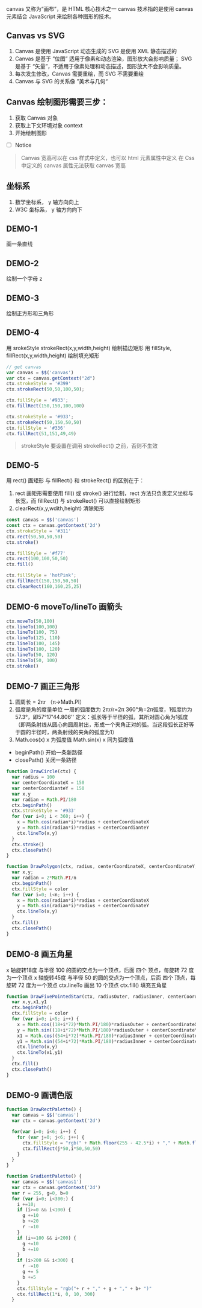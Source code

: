 
canvas 又称为“画布”，是 HTML 核心技术之一
canvas 技术指的是使用 canvas 元素结合 JavaScript 来绘制各种图形的技术。

## Canvas vs SVG
1. Canvas 是使用 JavaScript 动态生成的
   SVG 是使用 XML 静态描述的
2. Canvas 是基于 ”位图” 适用于像素和动态渲染，图形放大会影响质量；
   SVG 是基于 “矢量”，不适用于像素处理和动态描述，图形放大不会影响质量。
3. 每次发生修改，Canvas 需要重绘，而 SVG 不需要重绘
4. Canvas 与 SVG 的关系像 ”美术与几何“

## Canvas 绘制图形需要三步：
1. 获取 Canvas 对象
2. 获取上下文环境对象 context
3. 开始绘制图形

-[ ] Notice
> Canvas 宽高可以在 css 样式中定义，也可以 html 元素属性中定义 <span color="red">在 Css 中定义的 canvas 属性无法获取 canvas 宽高</span>

## 坐标系
1. 数学坐标系， y 轴方向向上
2. W3C 坐标系， y 轴方向向下

## DEMO-1
画一条直线
## DEMO-2
绘制一个字母 z
## DEMO-3
绘制正方形和三角形
## DEMO-4
用 srokeStyle strokeRect(x,y,width,height) 绘制描边矩形
用 fillStyle, fillRect(x,y,width,height) 绘制填充矩形

```JavaScript
// get canvas
var canvas = $$('canvas')
var ctx = canvas.getContext("2d")
ctx.strokeStyle = '#399'
ctx.strokeRect(50,50,100,50);

ctx.fillStyle = '#933';
ctx.fillRect(150,150,100,100)

ctx.strokeStyle = '#933';
ctx.strokeRect(50,150,50,50)
ctx.fillStyle = '#336'
ctx.fillRect(51,151,49,49)
```
> strokeStyle 要设置在调用 strokeRect() 之前，否则不生效

## DEMO-5
用 rect() 画矩形
与 fillRect() 和 strokeRect() 的区别在于：
1. rect 画矩形需要使用 fill() 或 stroke() 进行绘制，rect 方法只负责定义坐标与长宽，而 fillRect() 与 strokeRect() 可以直接绘制矩形
2. clearRect(x,y,wdith,height) 清除矩形
```javascript
const canvas = $$('canvas')
const ctx = canvas.getContext('2d')
ctx.strokeStyle = '#311'
ctx.rect(50,50,50,50)
ctx.stroke()

ctx.fillStyle = '#f77'
ctx.rect(100,100,50,50)
ctx.fill()

ctx.fillStyle = 'hotPink';
ctx.fillRect(150,150,50,50)
ctx.clearRect(160,160,25,25)
```

## DEMO-6 moveTo/lineTo 画箭头
```JavaScript
ctx.moveTo(50,100)
ctx.lineTo(100,100)
ctx.lineTo(100, 75)
ctx.lineTo(125, 110)
ctx.lineTo(100, 145)
ctx.lineTo(100, 120)
ctx.lineTo(50, 120)
ctx.lineTo(50, 100)
ctx.stroke()
```

## DEMO-7 画正三角形
>
1.  圆周长 = 2πr （π->Math.PI）
2.  <span color="red">弧度是角的度量单位</span>
    一周的弧度数为 2πr/r=2π 360°角=2π弧度，1弧度约为57.3°，即57°17'44.806''
    定义：弧长等于半径的弧，其所对圆心角为1弧度（即两条射线从圆心向圆周射出，形成一个夹角正对的弧。当这段弧长正好等于圆的半径时，两条射线的夹角的弧度为1）
3.  Math.cos(x) <span color="red">x 为弧度值</span> Math.sin(x) x 同为弧度值

* beginPath() 开始一条新路径
* closePath() 关闭一条路径
```javascript
function DrawCircle(ctx) {
  var radius = 100
  var centerCoordinateX = 150
  var centerCoordianteY = 150
  var x,y
  var radian = Math.PI/180
  ctx.beginPath()
  ctx.strokeStyle = '#933'
  for (var i=0; i < 360; i++) {
    x = Math.cos(radian*i)*radius + centerCoordinateX
    y = Math.sin(radian*i)*radius + centerCoordianteY
    ctx.lineTo(x,y)
  }
  ctx.stroke()
  ctx.closePath()
}

function DrawPolygon(ctx, radius, centerCoordinateX, centerCoordinateY, color, n) {
  var x,y;
  var radian = 2*Math.PI/n
  ctx.beginPath()
  ctx.fillStyle = color
  for (var i=0; i<n; i++) {
    x = Math.cos(radian*i)*radius + centerCoordinateX
    y = Math.sin(radian*i)*radius + centerCoordinateY
    ctx.lineTo(x,y)
  }
  ctx.fill()
  ctx.closePath()
}
```

## DEMO-8 画五角星
x 轴旋转18度 与半径 100 的圆的交点为一个顶点，后面 四个 顶点，每旋转 72 度为一个顶点
x 轴旋转45度 与半径 50 的圆的交点为一个顶点，后面 四个 顶点，每旋转 72 度为一个顶点
ctx.lineTo 画出 10 个顶点
ctx.fill() 填充五角星
```javascript
function DrawFivePointedStar(ctx, radiusOuter, radiusInner, centerCoordinateX, centerCoordinateY, color) {
  var x,y,x1,y1
  ctx.beginPath()
  ctx.fillStyle = color
  for (var i=0; i<5; i++) {
    x = Math.cos((18+i*72)*Math.PI/180)*radiusOuter + centerCoordinateX
    y = Math.sin((18+i*72)*Math.PI/180)*radiusOuter + centerCoordinateY
    x1 = Math.cos((54+i*72)*Math.PI/180)*radiusInner + centerCoordinateX
    y1 = Math.sin((54+i*72)*Math.PI/180)*radiusInner + centerCoordinateY
    ctx.lineTo(x,y)
    ctx.lineTo(x1,y1)
  }
  ctx.fill()
  ctx.closePath()
}
```

## DEMO-9 画调色版
```javascript
function DrawRectPalette() {
  var canvas = $$('canvas')
  var ctx = canvas.getContext('2d')

  for(var i=0; i<6; i++) {
    for (var j=0; j<6; j++) {
      ctx.fillStyle = "rgb(" + Math.floor(255 - 42.5*i) + "," + Math.floor(255 - 42.5 * j) + ",0)"
      ctx.fillRect(j*50,i*50,50,50)
    }
  }
}

function GradientPalette() {
  var canvas = $$('canvas1')
  var ctx = canvas.getContext('2d')
  var r = 255, g=0, b=0
  for (var i=0; i<300;) {
    i +=10;
    if (i>=0 && i<100) {
      g +=10
      b +=20
      r -=10
    }
    if (i>=100 && i<200) {
      g +=10
      b +=10
    }
    if (i>200 && i<300) {
      r -=10
      g += 5
      b +=5
    }
    ctx.fillStyle = "rgb("+ r + "," + g + "," + b+ ")"
    ctx.fillRect(1*i, 0, 10, 300)
  }
```

